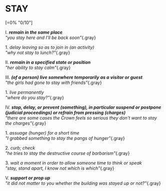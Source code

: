 # STAY

[=0% "0/10"]

I. ***remain in the same place***<br>
*"you stay here and I'll be back soon"*{.gray}

1\. *delay leaving so as to join in (an activity)*<br>
*"why not stay to lunch?"*{.gray}

II. ***remain in a specified state or position***<br>
*"her ability to stay calm"*{.gray}

III. ***(of a person) live somewhere temporarily as a visitor or guest***<br>
*"the girls had gone to stay with friends"*{.gray}

1\. *live permanently*<br>
*"where do you stay?"*{.gray}

IV. ***stop, delay, or prevent (something), in particular suspend or postpone (judicial proceedings) or refrain from pressing (charges)***<br>
*"there are some cases the Crown feels so serious they don't want to stay the charges"*{.gray}

1\. *assuage (hunger) for a short time*<br>
*"I grabbed something to stay the pangs of hunger"*{.gray}

2\. *curb; check*<br>
*"he tries to stay the destructive course of barbarism"*{.gray}

3\. *wait a moment in order to allow someone time to think or speak*<br>
*"stay, stand apart, I know not which is which"*{.gray}

V. ***support or prop up***<br>
*"it did not matter to you whether the building was stayed up or not?"*{.gray}
